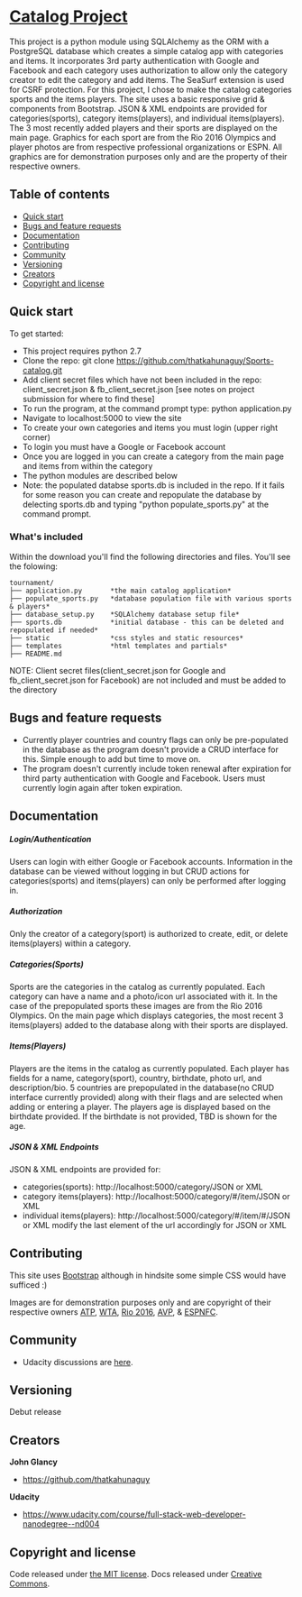 # [Catalog Project](https://www.udacity.com/course/viewer#!/c-ud197-nd/l-3521918727/m-3519689284)

This project is a python module using SQLAlchemy as the ORM with a PostgreSQL database which creates a simple catalog app with categories and items.  It incorporates 3rd party authentication with Google and Facebook and each category uses authorization to allow only the category creator to edit the category and add items.  The SeaSurf extension is used for CSRF protection.  For this project, I chose to make the catalog categories sports and the items players.  The site uses a basic responsive grid & components from Bootstrap.  JSON & XML endpoints are provided for categories(sports), category items(players), and individual items(players).  The 3 most recently added players and their sports are displayed on the main page.  Graphics for each sport are from the Rio 2016 Olympics and player photos are from respective professional organizations or ESPN.  All graphics are for demonstration purposes only and are the property of their respective owners.



## Table of contents

* [Quick start](#quick-start)
* [Bugs and feature requests](#bugs-and-feature-requests)
* [Documentation](#documentation)
* [Contributing](#contributing)
* [Community](#community)
* [Versioning](#versioning)
* [Creators](#creators)
* [Copyright and license](#copyright-and-license)


## Quick start

To get started:

* This project requires python 2.7
* Clone the repo: git clone https://github.com/thatkahunaguy/Sports-catalog.git
* Add client secret files which have not been included in the repo: client_secret.json & fb_client_secret.json  [see notes on project submission for where to find these]
* To run the program, at the command prompt type: python application.py
* Navigate to localhost:5000 to view the site
* To create your own categories and items you must login (upper right corner)
* To login you must have a Google or Facebook account
* Once you are logged in you can create a category from the main page and items from within the category
* The python modules are described below
* Note: the populated databse sports.db is included in the repo.  If it fails for some reason you can create and repopulate the database by delecting sports.db and typing "python populate_sports.py" at the command prompt.

### What's included

Within the download you'll find the following directories and files. You'll see the folowing:

```
tournament/
├── application.py       *the main catalog application*
├── populate_sports.py   *database population file with various sports & players*
├── database_setup.py    *SQLAlchemy database setup file*
├── sports.db            *initial database - this can be deleted and repopulated if needed*
├── static               *css styles and static resources*
├── templates            *html templates and partials*
├── README.md
```
NOTE: Client secret files(client_secret.json for Google and fb_client_secret.json for Facebook) are not included and must be added to the directory


## Bugs and feature requests
* Currently player countries and country flags can only be pre-populated in the database as the program doesn't provide a CRUD interface for this.  Simple enough to add but time to move on.
* The program doesn't currently include token renewal after expiration for third party authentication with Google and Facebook.  Users must currently login again after token expiration.

## Documentation

##### Login/Authentication

Users can login with either Google or Facebook accounts.  Information in the database can be viewed without logging in but CRUD actions for categories(sports) and items(players) can only be performed after logging in.

##### Authorization
Only the creator of a category(sport) is authorized to create, edit, or delete items(players) within a category.

##### Categories(Sports)
Sports are the categories in the catalog as currently populated.  Each category can have a name and a photo/icon url associated with it.  In the case of the prepopulated sports these images are from the Rio 2016 Olympics.  On the main page which displays categories, the most recent 3 items(players) added to the database along with their sports are displayed.

##### Items(Players)
Players are the items in the catalog as currently populated.  Each player has fields for a name, category(sport), country, birthdate, photo url, and description/bio.  5 countries are prepopulated in the database(no CRUD interface currently provided) along with their flags and are selected when adding or entering a player.  The players age is displayed based on the birthdate provided.  If the birthdate is not provided, TBD is shown for the age.

##### JSON & XML Endpoints
JSON & XML endpoints are provided for:
* categories(sports): http://localhost:5000/category/JSON or XML
* category items(players): http://localhost:5000/category/#/item/JSON or XML
* individual items(players): http://localhost:5000/category/#/item/#/JSON or XML
modify the last element of the url accordingly for JSON or XML

## Contributing

This site uses [Bootstrap](http://getbootstrap.com) although in hindsite some simple CSS would have sufficed :)

Images are for demonstration purposes only and are copyright of their respective owners [ATP](http://www.atpworldtour.com), [WTA](http://www.wtatennis.com), [Rio 2016](http://www.rio2016.com), [AVP](http://www.avp.com), & [ESPNFC](http://www.espnfc.com). 

## Community

* Udacity discussions are [here](https://discussions.udacity.com/c/nd004-p3-item-catalog).


## Versioning

Debut release

## Creators

**John Glancy**

* <https://github.com/thatkahunaguy>

**Udacity**
* <https://www.udacity.com/course/full-stack-web-developer-nanodegree--nd004>

## Copyright and license

Code released under [the MIT license](https://opensource.org/licenses/MIT). Docs released under [Creative Commons](http://creativecommons.org/licenses/by/4.0/).


